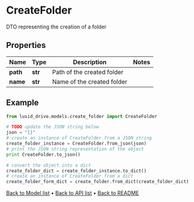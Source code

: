 # CreateFolder

DTO representing the creation of a folder

## Properties
Name | Type | Description | Notes
------------ | ------------- | ------------- | -------------
**path** | **str** | Path of the created folder | 
**name** | **str** | Name of the created folder | 

## Example

```python
from lusid_drive.models.create_folder import CreateFolder

# TODO update the JSON string below
json = "{}"
# create an instance of CreateFolder from a JSON string
create_folder_instance = CreateFolder.from_json(json)
# print the JSON string representation of the object
print CreateFolder.to_json()

# convert the object into a dict
create_folder_dict = create_folder_instance.to_dict()
# create an instance of CreateFolder from a dict
create_folder_form_dict = create_folder.from_dict(create_folder_dict)
```
[Back to Model list](../README.md#documentation-for-models) &#8226; [Back to API list](../README.md#documentation-for-api-endpoints) &#8226; [Back to README](../README.md)


